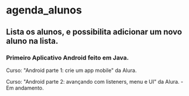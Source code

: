# agenda_alunos

<h2>Lista os alunos, e possibilita adicionar um novo aluno na lista.</h2>
<h3>Primeiro Aplicativo Android feito em Java.</h3>

<p>Curso: "Android parte 1: crie um app mobile" da Alura.</p>
<p>Curso: "Android parte 2: avançando com listeners, menu e UI" da Alura. - Em andamento.</p>
